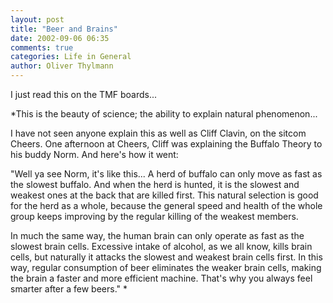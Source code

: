 ```yaml
---
layout: post
title: "Beer and Brains"
date: 2002-09-06 06:35
comments: true
categories: Life in General
author: Oliver Thylmann
---
```



I just read this on the TMF boards...

*This is the beauty of science; the ability to explain natural phenomenon...

I have not seen anyone explain this as well as Cliff Clavin, on the sitcom Cheers. One afternoon at Cheers, Cliff was explaining the Buffalo Theory to his buddy Norm. And here's how it went:

&quot;Well ya see Norm, it's like this... A herd of buffalo can only move as fast as the slowest buffalo. And when the herd is hunted, it is the slowest and weakest ones at the back that are killed first. This natural selection is good for the herd as a whole, because the general speed and health of the whole group keeps improving by the regular killing of the weakest members.

In much the same way, the human brain can only operate as fast as the slowest brain cells. Excessive intake of alcohol, as we all know, kills brain cells, but naturally it attacks the slowest and weakest brain cells first. In this way, regular consumption of beer eliminates the weaker brain cells, making the brain a faster and more efficient machine. That's why you always feel smarter after a few beers.&quot; 
*


